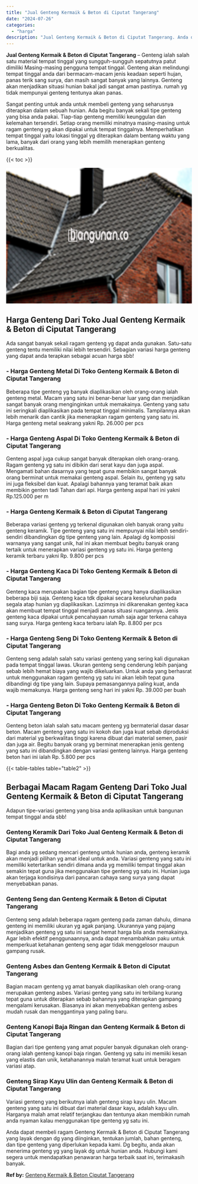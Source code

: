 ```yaml
---
title: "Jual Genteng Kermaik & Beton di Ciputat Tangerang"
date: "2024-07-26"
categories: 
  - "harga"
description: "Jual Genteng Kermaik & Beton di Ciputat Tangerang. Anda dapat membeli ragam Genteng Kermaik & Beton di Ciputat Tangerang yang layak dengan dg yang diinginkan..."
---
```


**Jual Genteng Kermaik & Beton di Ciputat Tangerang** – Genteng ialah salah satu material tempat tinggal yang sungguh-sungguh sepatutnya patut dimiliki Masing-masing pengguna tempat tinggal. Genteng akan melindungi tempat tinggal anda dari bermacam-macam jenis keadaan seperti hujan, panas terik sang surya, dan masih sangat banyak yang lainnya. Genteng akan menjadikan situasi hunian bakal jadi sangat aman pastinya. rumah yg tidak mempunyai genteng tentunya akan panas.

Sangat penting untuk anda untuk membeli genteng yang seharusnya diterapkan dalam sebuah hunian. Ada begitu banyak sekali tipe genteng yang bisa anda pakai. Tiap-tiap genteng memiliki keunggulan dan kelemahan tersendiri. Setiap orang memiliki minatnya masing-masing untuk ragam genteng yg akan dipakai untuk tempat tinggalnya. Memperhatikan tempat tinggal yaitu lokasi tinggal yg diterapkan dalam bentang waktu yang lama, banyak dari orang yang lebih memilih menerapkan genteng berkualitas.

{{< toc >}}

![Jual Genteng Kermaik & Beton di Ciputat Tangerang](/images/genteng-minimalis-murah08.png)

## Harga Genteng Dari Toko Jual Genteng Kermaik & Beton di Ciputat Tangerang

Ada sangat banyak sekali ragam genteng yg dapat anda gunakan. Satu-satu genteng tentu memiliki nilai lebih tersendiri. Sebagian variasi harga genteng yang dapat anda terapkan sebagai acuan harga sbb!

### \- Harga Genteng Metal Di Toko Genteng Kermaik & Beton di Ciputat Tangerang

Beberapa tipe genteng yg banyak diaplikasikan oleh orang-orang ialah genteng metal. Macam yang satu ini benar-benar luar yang dan menjadikan sangat banyak orang menginginkan untuk memakainya. Genteng yang satu ini seringkali diaplikasikan pada tempat tinggal minimalis. Tampilannya akan lebih menarik dan cantik jika menerapkan ragam genteng yang satu ini. Harga genteng metal seakrang yakni Rp. 26.000 per pcs

### \- Harga Genteng Aspal Di Toko Genteng Kermaik & Beton di Ciputat Tangerang

Genteng aspal juga cukup sangat banyak diterapkan oleh orang-orang. Ragam genteng yg satu ini dibikin dari serat kayu dan juga aspal. Mengamati bahan dasarnya yang tepat guna membikin sangat banyak orang berminat untuk memakai genteng aspal. Selain itu, genteng yg satu ini juga fleksibel dan kuat. Apalagi bahannya yang teramat baik akan membikin genten tadi Tahan dari api. Harga genteng aspal hari ini yakni Rp.125.000 per m

### \- Harga Genteng Kermaik & Beton di Ciputat Tangerang

Beberapa variasi genteng yg terkenal digunakan oleh banyak orang yaitu genteng keramik. Tipe genteng yang satu ini mempunyai nilai lebih sendiri-sendiri dibandingkan dg tipe genteng yang lain. Apalagi dg komposisi warnanya yang sangat unik, hal ini akan membuat begitu banyak orang tertaik untuk menerapkan variasi genteng yg satu ini. Harga genteng keramik terbaru yakni Rp. 9.800 per pcs

### \- Harga Genteng Kaca Di Toko Genteng Kermaik & Beton di Ciputat Tangerang

Genteng kaca merupakan bagian tipe genteng yang hanya diaplikasikan beberapa biji saja. Genteng kaca tdk dipakai secara keseluruhan pada segala atap hunian yg diaplikasikan. Lazimnya ini dikarenakan genteg kaca akan membuat tempat tinggal menjadi panas situasi ruangannya. Jenis genteng kaca dipakai untuk pencahayaan rumah saja agar terkena cahaya sang surya. Harga genteng kaca terbaru ialah Rp. 8.800 per pcs

### \- Harga Genteng Seng Di Toko Genteng Kermaik & Beton di Ciputat Tangerang

Genteng seng adalah salah satu variasi genteng yang sering kali digunakan pada tempat tinggal lawas. Ukuran genteng seng cenderung lebih panjang sebab lebih hemat biaya yang wajib dikeluarkan. Untuk anda yang berhasrat untuk menggunakan ragam genteng yg satu ini akan lebih tepat guna dibandingi dg tipe yang lain. Supaya pemasangannya paling kuat, anda wajib memakunya. Harga genteng seng hari ini yakni Rp. 39.000 per buah

### \- Harga Genteng Beton Di Toko Genteng Kermaik & Beton di Ciputat Tangerang

Genteng beton ialah salah satu macam genteng yg bermaterial dasar dasar beton. Macam genteng yang satu ini kokoh dan juga kuat sebab diproduksi dari material yg berkwalitas tinggi karena dibuat dari material semen, pasir dan juga air. Begitu banyak orang yg berminat menerapkan jenis genteng yang satu ini dibandingkan dengan variasi genteng lainnya. Harga genteng beton hari ini ialah Rp. 5.800 per pcs

{{< table-tables table="table2" >}}

## Berbagai Macam Ragam Genteng Dari Toko Jual Genteng Kermaik & Beton di Ciputat Tangerang

Adapun tipe-variasi genteng yang bisa anda aplikasikan untuk bangunan tempat tinggal anda sbb!

### Genteng Keramik Dari Toko Jual Genteng Kermaik & Beton di Ciputat Tangerang

Bagi anda yg sedang mencari genteng untuk hunian anda, genteng keramik akan menjadi pilihan yg amat ideal untuk anda. Variasi genteng yang satu ini memiliki ketertarikan sendiri dimana anda yg memiliki tempat tinggal akan semakin tepat guna jika menggunakan tipe genteng yg satu ini. Hunian juga akan terjaga kondisinya dari pancaran cahaya sang surya yang dapat menyebabkan panas.

### Genteng Seng dan Genteng Kermaik & Beton di Ciputat Tangerang

Genteng seng adalah beberapa ragam genteng pada zaman dahulu, dimana genteng ini memiliki ukuran yg agak panjang. Ukurannya yang pajang menjadikan genteng yg satu ini sangat hemat harga bila anda memakainya. Agar lebih efektif penggunaannya, anda dapat menambahkan paku untuk memperkuat ketahanan genteng seng agar tidak menggelosor maupun gampang rusak.

### Genteng Asbes dan Genteng Kermaik & Beton di Ciputat Tangerang

Bagian macam genteng yg amat banyak diaplikasikan oleh orang-orang merupakan genteng asbes. Variasi genteg yang satu ini terbilang kurang tepat guna untuk diterapkan sebab bahannya yang diterapkan gampang mengalami kerusakan. Biasanya ini akan menyebabkan genteng asbes mudah rusak dan menggantinya yang paling baru.

### Genteng Kanopi Baja Ringan dan Genteng Kermaik & Beton di Ciputat Tangerang

Bagian dari tipe genteng yang amat populer banyak digunakan oleh orang-orang ialah genteng kanopi baja ringan. Genteng yg satu ini memiiki kesan yang elastis dan unik, ketahanannya malah teramat kuat untuk beragam variasi atap.

### Genteng Sirap Kayu Ulin dan Genteng Kermaik & Beton di Ciputat Tangerang

Variasi genteng yang berikutnya ialah genteng sirap kayu ulin. Macam genteng yang satu ini dibuat dari material dasar kayu, adalah kayu ulin. Harganya malah amat relatif terjangkau dan tentunya akan membikin rumah anda nyaman kalau menggunakan tipe genteng yg satu ini.

Anda dapat membeli ragam Genteng Kermaik & Beton di Ciputat Tangerang yang layak dengan dg yang diinginkan, tentukan jumlah, bahan genteng, dan tipe genteng yang diperlukan kepada kami. Dg begitu, anda akan menerima genteng yg yang layak dg untuk hunian anda. Hubungi kami segera untuk mendapatkan penawaran harga terbaik saat ini, terimakasih banyak.

**Ref by:**  [Genteng Kermaik & Beton  Ciputat Tangerang](https://id.wikipedia.org/wiki/Genteng)
